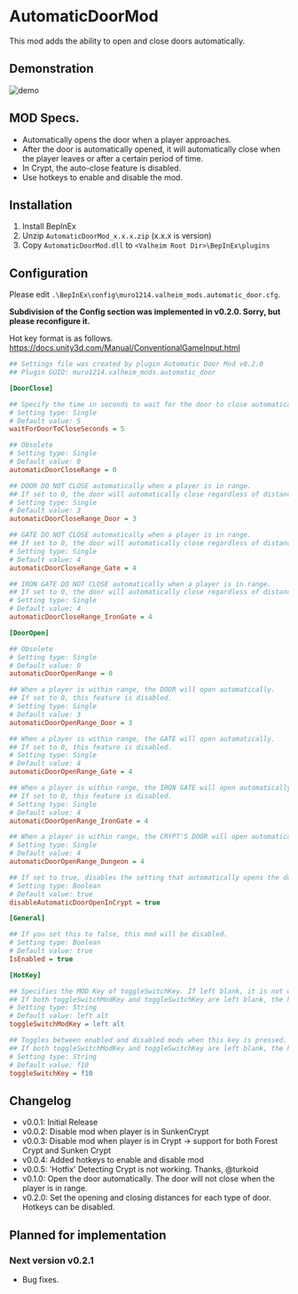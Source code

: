 # AutomaticDoorMod
This mod adds the ability to open and close doors automatically.

## Demonstration
![demo](https://raw.githubusercontent.com/wiki/muro1214/AutomaticDoorMod/images/AutomaticDoor.gif)

## MOD Specs.

* Automatically opens the door when a player approaches.
* After the door is automatically opened, it will automatically close when the player leaves or after a certain period of time.
* In Crypt, the auto-close feature is disabled.
* Use hotkeys to enable and disable the mod.

## Installation
1. Install BepInEx
2. Unzip `AutomaticDoorMod_x.x.x.zip` (x.x.x is version)
3. Copy `AutomaticDoorMod.dll` to `<Valheim Root Dir>\BepInEx\plugins`

## Configuration
Please edit `.\BepInEx\config\muro1214.valheim_mods.automatic_door.cfg`.  

**Subdivision of the Config section was implemented in v0.2.0. Sorry, but please reconfigure it.**

Hot key format is as follows.  
https://docs.unity3d.com/Manual/ConventionalGameInput.html

~~~ini
## Settings file was created by plugin Automatic Door Mod v0.2.0
## Plugin GUID: muro1214.valheim_mods.automatic_door

[DoorClose]

## Specify the time in seconds to wait for the door to close automatically.
# Setting type: Single
# Default value: 5
waitForDoorToCloseSeconds = 5

## Obsolete
# Setting type: Single
# Default value: 0
automaticDoorCloseRange = 0

## DOOR DO NOT CLOSE automatically when a player is in range.
## If set to 0, the door will automatically close regardless of distance.
# Setting type: Single
# Default value: 3
automaticDoorCloseRange_Door = 3

## GATE DO NOT CLOSE automatically when a player is in range.
## If set to 0, the door will automatically close regardless of distance.
# Setting type: Single
# Default value: 4
automaticDoorCloseRange_Gate = 4

## IRON GATE DO NOT CLOSE automatically when a player is in range.
## If set to 0, the door will automatically close regardless of distance.
# Setting type: Single
# Default value: 4
automaticDoorCloseRange_IronGate = 4

[DoorOpen]

## Obsolete
# Setting type: Single
# Default value: 0
automaticDoorOpenRange = 0

## When a player is within range, the DOOR will open automatically.
## If set to 0, this feature is disabled.
# Setting type: Single
# Default value: 3
automaticDoorOpenRange_Door = 3

## When a player is within range, the GATE will open automatically.
## If set to 0, this feature is disabled.
# Setting type: Single
# Default value: 4
automaticDoorOpenRange_Gate = 4

## When a player is within range, the IRON GATE will open automatically.
## If set to 0, this feature is disabled.
# Setting type: Single
# Default value: 4
automaticDoorOpenRange_IronGate = 4

## When a player is within range, the CRYPT'S DOOR will open automatically.
# Setting type: Single
# Default value: 4
automaticDoorOpenRange_Dungeon = 4

## If set to true, disables the setting that automatically opens the door when you are inside Crypt.
# Setting type: Boolean
# Default value: true
disableAutomaticDoorOpenInCrypt = true

[General]

## If you set this to false, this mod will be disabled.
# Setting type: Boolean
# Default value: true
IsEnabled = true

[HotKey]

## Specifies the MOD Key of toggleSwitchKey. If left blank, it is not used.
## If both toggleSwitchModKey and toggleSwitchKey are left blank, the hotkey function will be disabled.
# Setting type: String
# Default value: left alt
toggleSwitchModKey = left alt

## Toggles between enabled and disabled mods when this key is pressed.
## If both toggleSwitchModKey and toggleSwitchKey are left blank, the hotkey function will be disabled.
# Setting type: String
# Default value: f10
toggleSwitchKey = f10
~~~

## Changelog
* v0.0.1: Initial Release
* v0.0.2: Disable mod when player is in SunkenCrypt
* v0.0.3: Disable mod when player is in Crypt -> support for both Forest Crypt and Sunken Crypt
* v0.0.4: Added hotkeys to enable and disable mod
* v0.0.5: 'Hotfix' Detecting Crypt is not working. Thanks, @turkoid
* v0.1.0: Open the door automatically. The door will not close when the player is in range.
* v0.2.0: Set the opening and closing distances for each type of door. Hotkeys can be disabled.

## Planned for implementation
### Next version v0.2.1
* Bug fixes.
